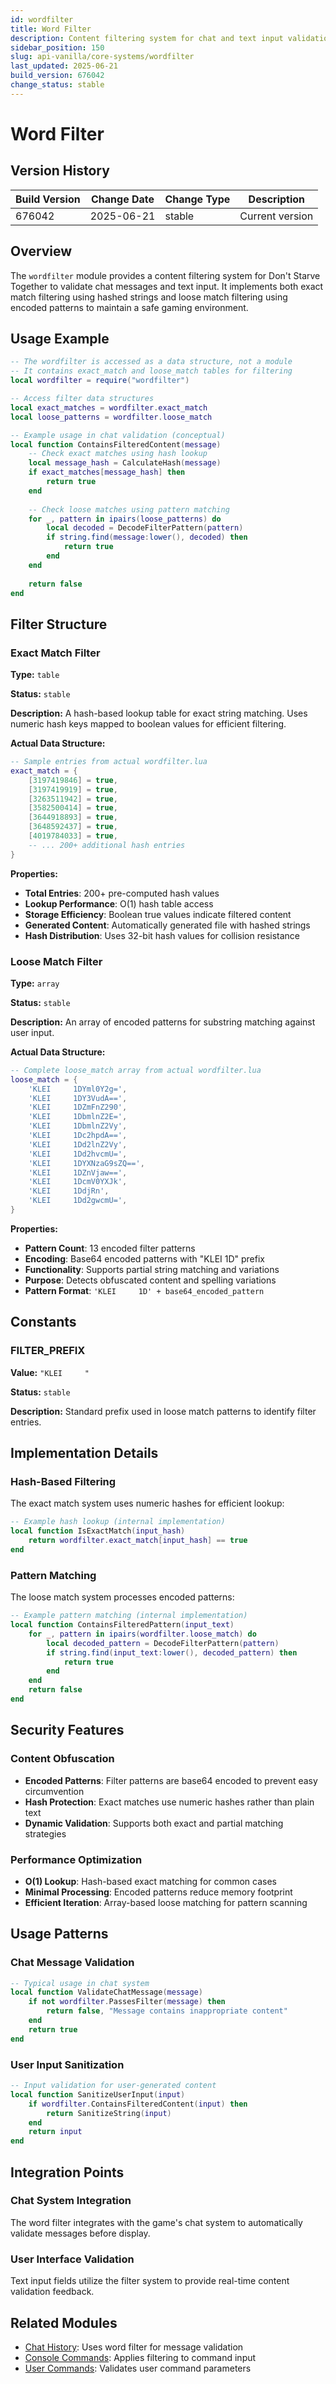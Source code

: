 ```yaml
---
id: wordfilter
title: Word Filter
description: Content filtering system for chat and text input validation
sidebar_position: 150
slug: api-vanilla/core-systems/wordfilter
last_updated: 2025-06-21
build_version: 676042
change_status: stable
---
```


# Word Filter

## Version History
| Build Version | Change Date | Change Type | Description |
|---|----|----|----|
| 676042 | 2025-06-21 | stable | Current version |

## Overview

The `wordfilter` module provides a content filtering system for Don't Starve Together to validate chat messages and text input. It implements both exact match filtering using hashed strings and loose match filtering using encoded patterns to maintain a safe gaming environment.

## Usage Example

```lua
-- The wordfilter is accessed as a data structure, not a module
-- It contains exact_match and loose_match tables for filtering
local wordfilter = require("wordfilter")

-- Access filter data structures
local exact_matches = wordfilter.exact_match
local loose_patterns = wordfilter.loose_match

-- Example usage in chat validation (conceptual)
local function ContainsFilteredContent(message)
    -- Check exact matches using hash lookup
    local message_hash = CalculateHash(message)
    if exact_matches[message_hash] then
        return true
    end
    
    -- Check loose matches using pattern matching  
    for _, pattern in ipairs(loose_patterns) do
        local decoded = DecodeFilterPattern(pattern)
        if string.find(message:lower(), decoded) then
            return true
        end
    end
    
    return false
end
```

## Filter Structure

### Exact Match Filter

**Type:** `table`

**Status:** `stable`

**Description:** A hash-based lookup table for exact string matching. Uses numeric hash keys mapped to boolean values for efficient filtering.

**Actual Data Structure:**
```lua
-- Sample entries from actual wordfilter.lua
exact_match = {
    [3197419846] = true,
    [3197419919] = true,
    [3263511942] = true,
    [3582500414] = true,
    [3644918893] = true,
    [3648592437] = true,
    [4019784033] = true,
    -- ... 200+ additional hash entries
}
```

**Properties:**
- **Total Entries**: 200+ pre-computed hash values
- **Lookup Performance**: O(1) hash table access
- **Storage Efficiency**: Boolean true values indicate filtered content
- **Generated Content**: Automatically generated file with hashed strings
- **Hash Distribution**: Uses 32-bit hash values for collision resistance

### Loose Match Filter

**Type:** `array`

**Status:** `stable`

**Description:** An array of encoded patterns for substring matching against user input.

**Actual Data Structure:**
```lua
-- Complete loose_match array from actual wordfilter.lua
loose_match = {
    'KLEI     1DYml0Y2g=',
    'KLEI     1DY3VudA==',
    'KLEI     1DZmFnZ290',
    'KLEI     1DbmlnZ2E=',
    'KLEI     1DbmlnZ2Vy',
    'KLEI     1Dc2hpdA==',
    'KLEI     1Dd2lnZ2Vy',
    'KLEI     1Dd2hvcmU=',
    'KLEI     1DYXNzaG9sZQ==',
    'KLEI     1DZnVjaw==',
    'KLEI     1DcmV0YXJk',
    'KLEI     1DdjRn',
    'KLEI     1Dd2gwcmU=',
}
```

**Properties:**
- **Pattern Count**: 13 encoded filter patterns
- **Encoding**: Base64 encoded patterns with "KLEI     1D" prefix
- **Functionality**: Supports partial string matching and variations
- **Purpose**: Detects obfuscated content and spelling variations
- **Pattern Format**: `'KLEI     1D' + base64_encoded_pattern`

## Constants

### FILTER_PREFIX

**Value:** `"KLEI     "`

**Status:** `stable`

**Description:** Standard prefix used in loose match patterns to identify filter entries.

## Implementation Details

### Hash-Based Filtering

The exact match system uses numeric hashes for efficient lookup:

```lua
-- Example hash lookup (internal implementation)
local function IsExactMatch(input_hash)
    return wordfilter.exact_match[input_hash] == true
end
```

### Pattern Matching

The loose match system processes encoded patterns:

```lua
-- Example pattern matching (internal implementation)
local function ContainsFilteredPattern(input_text)
    for _, pattern in ipairs(wordfilter.loose_match) do
        local decoded_pattern = DecodeFilterPattern(pattern)
        if string.find(input_text:lower(), decoded_pattern) then
            return true
        end
    end
    return false
end
```

## Security Features

### Content Obfuscation

- **Encoded Patterns**: Filter patterns are base64 encoded to prevent easy circumvention
- **Hash Protection**: Exact matches use numeric hashes rather than plain text
- **Dynamic Validation**: Supports both exact and partial matching strategies

### Performance Optimization

- **O(1) Lookup**: Hash-based exact matching for common cases
- **Minimal Processing**: Encoded patterns reduce memory footprint
- **Efficient Iteration**: Array-based loose matching for pattern scanning

## Usage Patterns

### Chat Message Validation

```lua
-- Typical usage in chat system
local function ValidateChatMessage(message)
    if not wordfilter.PassesFilter(message) then
        return false, "Message contains inappropriate content"
    end
    return true
end
```

### User Input Sanitization

```lua
-- Input validation for user-generated content
local function SanitizeUserInput(input)
    if wordfilter.ContainsFilteredContent(input) then
        return SanitizeString(input)
    end
    return input
end
```

## Integration Points

### Chat System Integration

The word filter integrates with the game's chat system to automatically validate messages before display.

### User Interface Validation

Text input fields utilize the filter system to provide real-time content validation feedback.

## Related Modules

- [Chat History](./chathistory.md): Uses word filter for message validation
- [Console Commands](./consolecommands.md): Applies filtering to command input
- [User Commands](./usercommands.md): Validates user command parameters
